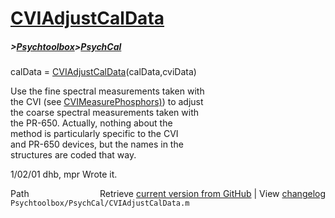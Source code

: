 # [CVIAdjustCalData](CVIAdjustCalData)
##### >[Psychtoolbox](Psychtoolbox)>[PsychCal](PsychCal)

calData = [CVIAdjustCalData](CVIAdjustCalData)(calData,cviData)  
  
Use the fine spectral measurements taken with  
the CVI (see [CVIMeasurePhosphors)](CVIMeasurePhosphors)) to adjust  
the coarse spectral measurements taken with  
the PR-650.  Actually, nothing about the  
method is particularly specific to the CVI  
and PR-650 devices, but the names in the  
structures are coded that way.  
  
1/02/01  dhb, mpr  Wrote it.  




<div class="code_header" style="text-align:right;">
  <span style="float:left;">Path&nbsp;&nbsp;</span> <span class="counter">Retrieve <a href=
  "https://raw.github.com/Psychtoolbox-3/Psychtoolbox-3/beta/Psychtoolbox/PsychCal/CVIAdjustCalData.m">current version from GitHub</a> | View <a href=
  "https://github.com/Psychtoolbox-3/Psychtoolbox-3/commits/beta/Psychtoolbox/PsychCal/CVIAdjustCalData.m">changelog</a></span>
</div>
<div class="code">
  <code>Psychtoolbox/PsychCal/CVIAdjustCalData.m</code>
</div>

